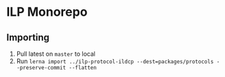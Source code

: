 # ILP Monorepo

## Importing

 1. Pull latest on `master` to local
 2. Run `lerna import ../ilp-protocol-ildcp --dest=packages/protocols --preserve-commit --flatten`
 